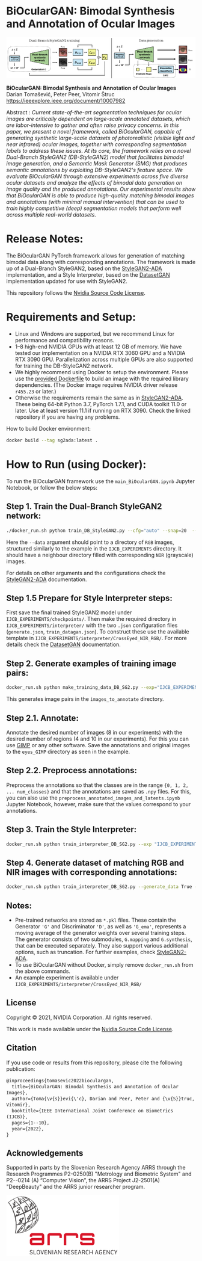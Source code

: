 # BiOcularGAN: Bimodal Synthesis and Annotation of Ocular Images 


![Teaser image](./docs/BiOcularGAN_pipeline.png)

**BiOcularGAN: Bimodal Synthesis and Annotation of Ocular Images**<br>
Darian Tomašević, Peter Peer, Vitomir Štruc<br>
https://ieeexplore.ieee.org/document/10007982<br>

Abstract : *Current state-of-the-art segmentation techniques for ocular images are critically dependent on large-scale annotated datasets, which are labor-intensive to gather and often raise privacy concerns. In this paper, we present a novel framework, called BiOcularGAN, capable of generating synthetic large-scale datasets of photorealistic (visible light and near infrared) ocular images, together with corresponding segmentation labels to address these issues. At its core, the framework relies on a novel Dual-Branch StyleGAN2 (DB-StyleGAN2) model that facilitates bimodal image generation, and a Semantic Mask Generator (SMG) that produces semantic annotations by exploiting DB-StyleGAN2's feature space. We evaluate BiOcularGAN through extensive experiments across five diverse ocular datasets and analyze the effects of bimodal data generation on image quality and the produced annotations. Our experimental results show that BiOcularGAN is able to produce high-quality matching bimodal images and annotations (with minimal manual intervention) that can be used to train highly competitive (deep) segmentation models that perform well across multiple real-world datasets.*

# Release Notes: 

The BiOcularGAN PyTorch framework allows for generation of matching bimodal data along with corresponding annotations. The framework is made up of a Dual-Branch StyleGAN2, based on the [StyleGAN2-ADA](https://github.com/NVlabs/stylegan2-ada-pytorch) implementation, and a Style Interpreter, based on the [DatasetGAN](https://github.com/nv-tlabs/datasetGAN_release) implementation updated for use with StyleGAN2.

This repository follows the [Nvidia Source Code License](https://nvlabs.github.io/stylegan2-ada-pytorch/license.html).

# Requirements and Setup:

* Linux and Windows are supported, but we recommend Linux for performance and compatibility reasons.
* 1&ndash;8 high-end NVIDIA GPUs with at least 12 GB of memory. We have tested our implementation on a NVIDIA RTX 3060 GPU and a NVIDIA RTX 3090 GPU. Parallelization across multiple GPUs are also supported for training the DB-StyleGAN2 network.
* We highly recommend using Docker to setup the environment. Please use the [provided Dockerfile](./Dockerfile) to build an image with the required library dependencies. (The Docker image requires NVIDIA driver release `r455.23` or later.)
* Otherwise the requirements remain the same as in  [StyleGAN2-ADA](https://github.com/NVlabs/stylegan2-ada-pytorch). These being 64-bit Python 3.7, PyTorch 1.7.1, and CUDA toolkit 11.0 or later. Use at least version 11.1 if running on RTX 3090. Check the linked repository if you are having any problems.


How to build Docker environment: 
```.bash
docker build --tag sg2ada:latest .
```

# How to Run (using Docker): 
To run the BiOcularGAN framework use the `main_BiOcularGAN.ipynb` Jupyter Notebook, or follow the below steps:

## Step 1. Train the Dual-Branch StyleGAN2 network: 
```.bash
./docker_run.sh python train_DB_StyleGAN2.py --cfg="auto" --snap=20  --data="DATASETS/CrossEyed_256/train/images" --resume="ffhq256" --gpus=1 --mirror=1 --outdir="IJCB_EXPERIMENTS/DB_SG2/experiments_CrossEyed_NIR_RGB_256"
```

Here the `--data` argument should point to a directory of `RGB` images, structured similarly to the example in the `IJCB_EXPERIMENTS` directory. It should have a neighbour directory filled with corresponding `NIR` (grayscale) images.

For details on other arguments and the configurations check the [StyleGAN2-ADA](https://github.com/NVlabs/stylegan2-ada-pytorch) documentation.

## Step 1.5 Prepare for Style Interpreter steps:
First save the final trained StyleGAN2 model under `IJCB_EXPERIMENTS/checkpoints/`.
Then make the required directory in `IJCB_EXPERIMENTS/interpreter/` with the two `.json` configuration files (`generate.json`, `train_datagan.json`). 
To construct these use the available template in `IJCB_EXPERIMENTS/interpreter/CrossEyed_NIR_RGB/`. For more details check the [DatasetGAN](https://github.com/nv-tlabs/datasetGAN_release) documentation.

## Step 2. Generate examples of training image pairs: <br>
```.bash
docker_run.sh python make_training_data_DB_SG2.py --exp="IJCB_EXPERIMENTS/interpreter/CrossEyed_NIR_RGB/generate.json" --sv_path="IJCB_EXPERIMENTS/interpreter/CrossEyed_NIR_RGB
``` 
This generates image pairs in the `images_to_annotate` directory.

## Step 2.1. Annotate:
Annotate the desired number of images (8 in our experiments) with the desired number of regions (4 and 10 in our experiments). For this you can use [GIMP](https://www.gimp.org/) or any other software. Save the annotations and original images to the `eyes_GIMP` directory as seen in the example.

## Step 2.2. Preprocess annotations:
Preprocess the annotations so that the classes are in the range `{0, 1, 2, ... num_classes}` and that the annotations are saved as `.npy` files. For this, you can also use the `preprocess_annotated_images_and_latents.ipynb` Jupyter Notebook, however, make sure that the values correspond to your annotations.

## Step 3. Train the Style Interpreter:
```.bash
docker_run.sh python train_interpreter_DB_SG2.py --exp "IJCB_EXPERIMENTS/interpreter/CrossEyed_NIR_RGB/train_datagan.json"
```

## Step 4. Generate dataset of matching RGB and NIR images with corresponding annotations:
```.bash
docker_run.sh python train_interpreter_DB_SG2.py --generate_data True --num_sample=500 --exp "IJCB_EXPERIMENTS/interpreter/CrossEyed_NIR_RGB/train_datagan.json"  --resume "IJCB_EXPERIMENTS/interpreter/CrossEyed_NIR_RGB" 
```


## Notes:
* Pre-trained networks are stored as `*.pkl` files. These contain the Generator `'G'` and Discriminator `'D'`, as well as `'G_ema'`, represents a moving average of the generator weights over several training steps. The generator consists of two submodules, `G.mapping` and `G.synthesis`, that can be executed separately. They also support various additional options, such as truncation. For further examples, check [StyleGAN2-ADA](https://github.com/NVlabs/stylegan2-ada-pytorch).
* To use BiOcularGAN without Docker, simply remove `docker_run.sh` from the above commands. 
* An example experiment is available under `IJCB_EXPERIMENTS/interpreter/CrossEyed_NIR_RGB/`

## License

Copyright &copy; 2021, NVIDIA Corporation. All rights reserved.

This work is made available under the [Nvidia Source Code License](https://nvlabs.github.io/stylegan2-ada-pytorch/license.html).

## Citation

If you use code or results from this repository, please cite the following publication:

```
@inproceedings{tomasevic2022bioculargan,
  title={BiOcularGAN: Bimodal Synthesis and Annotation of Ocular Images},
  author={Toma{\v{s}}evi{\'c}, Darian and Peer, Peter and {\v{S}}truc, Vitomir},
  booktitle={IEEE International Joint Conference on Biometrics (IJCB)},
  pages={1--10},
  year={2022},
}
```

## Acknowledgements

Supported in parts by the Slovenian Research Agency ARRS through the Research Programmes P2-0250(B) "Metrology and Biometric System" and P2--0214 (A) “Computer Vision”, the ARRS Project J2-2501(A) "DeepBeauty" and the ARRS junior researcher program.

<img src="./docs/ARRS_Logo_2016_eng.png" alt="drawing" width="300"/>
